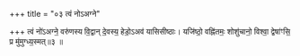 +++
title = "०३ त्वं नोऽअग्ने"

+++
त्वं नो॑ऽअग्ने॒ वरु॑णस्य वि॒द्वान् दे॒वस्य॒ हेडो॒ऽअव॑ यासिसीष्ठाः। यजि॑ष्ठो॒ वह्नि॑तमः॒ शोशु॑चानो॒ विश्वा॒ द्वेषा॑ꣳसि॒ प्र मु॑मुग्ध्य॒स्मत्॥३ ॥